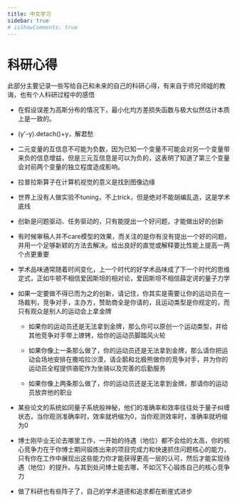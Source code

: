 ```yaml
---
title: 中文学习
sidebar: true
# isShowComments: true
---
```


# 科研心得

<ClientOnly>
<title-pv/>
</ClientOnly>

此部分主要记录一些写给自己和未来的自己的科研心得，有来自于师兄师姐的教诲，也有个人科研过程中的感悟

* 在假设误差为高斯分布的情况下，最小化均方差损失函数与极大似然估计本质上是一致的。

* (y'-y).detach()+y，解君愁

* 二元变量的互信息不可能为负数，因为已知一个变量不可能会对另一个变量带来负的信息增益，但是三元互信息是可以为负的，这表明了知道了第三个变量会对前两个变量的独立程度造成影响。

* 拉普拉斯算子在计算机视觉的意义是找到图像边缘

* 世界上没有人做实验不tuning，不上trick，但是绝对不能胡编乱造，这是学术底线

* 创新是问题驱动、任务驱动的，只有能提出一个好问题，才能做出好的创新

* 有时候审稿人并不care模型的效果，而关注的是你有没有提出一个好的问题，并用一个足够新颖的方法去解决。给出良好的直觉或解释要比性能上提高一两个点更重要

* 学术品味通常随着时间变化，上一个时代的好学术品味成了下一个时代的思维定式，正如牛顿不相信爱因斯坦的相对论，爱因斯坦不相信薛定谔的量子力学

* 如果一定要做不得已而为之的创新，请记住，你其实是需要让你的运动员在一场裁判，竞争对手，主办方，赞助商全是你请的，且运动类型是你规定的，而只有观众是别人的运动会上拿金牌

  * 如果你的运动员还是无法拿到金牌，那么你可以原创一个运动类型，并给其他竞争对手带上镣铐，给你的运动员脚踏风火轮

  * 如果你像上一条那么做了，你的运动员还是无法拿到金牌，那么请你把运动会场地安排在撒哈拉沙漠，请企鹅和北极熊做你的竞争对手，并为你的运动员全程提供骆驼作为坐骑以及完善的后勤服务

  * 如果你像上两条那么做了，你的运动员还是无法拿到金牌，那请你的运动员放弃他的职业

* 某些论文的系统如同量子系统般神秘，他们的准确率和效率往往处于量子纠缠状态，当你观测准确率时，效率就坍缩为0，当你观测效率时，准确率就坍缩为0

* 博士刚毕业无论去哪里工作，一开始的待遇（地位）都不会给的太高，你的核心竞争力在于你博士期间锻炼出来的项目完成力和快速抓住问题核心的能力，只有你在工作中展现出这些能力你才能获得更高一层的认可，然后才能实现待遇（地位）的提升。与其到处问博士能去哪，不如沉下心锻炼自己的核心竞争力

* 做了科研也有些阵子了，自己的学术道德和追求都在断崖式进步


<ClientOnly>
  <leave/>
</ClientOnly/>